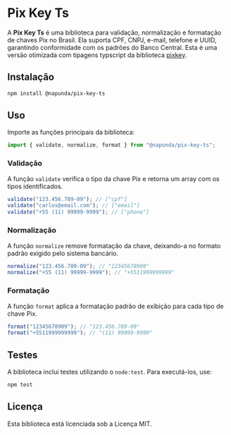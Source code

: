 # Pix Key Ts

A **Pix Key Ts** é uma biblioteca para validação, normalização e formatação de chaves Pix no Brasil. Ela suporta CPF, CNPJ, e-mail, telefone e UUID, garantindo conformidade com os padrões do Banco Central. Esta é uma versão otimizada com tipagens typscript da biblioteca [pixkey](github.com/jesobreira/pixkey).

## Instalação

```sh
npm install @napunda/pix-key-ts
```

## Uso

Importe as funções principais da biblioteca:

```ts
import { validate, normalize, format } from "@napunda/pix-key-ts";
```

### Validação

A função `validate` verifica o tipo da chave Pix e retorna um array com os tipos identificados.

```ts
validate("123.456.789-09"); // ["cpf"]
validate("carlos@email.com"); // ["email"]
validate("+55 (11) 99999-9999"); // ["phone"]
```

### Normalização

A função `normalize` remove formatação da chave, deixando-a no formato padrão exigido pelo sistema bancário.

```ts
normalize("123.456.789-09"); // "12345678909"
normalize("+55 (11) 99999-9999"); // "+5511999999999"
```

### Formatação

A função `format` aplica a formatação padrão de exibição para cada tipo de chave Pix.

```ts
format("12345678909"); // "123.456.789-09"
format("+5511999999999"); // "(11) 99999-9999"
```

## Testes

A biblioteca inclui testes utilizando o `node:test`. Para executá-los, use:

```sh
npm test
```

## Licença

Esta biblioteca está licenciada sob a Licença MIT.


